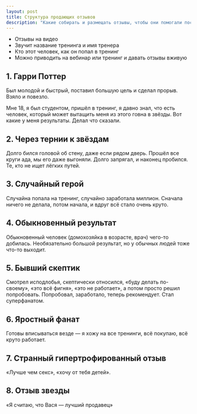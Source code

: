 ```yaml
---
layout: post
title: Структура продающих отзывов
description: "Какие собирать и размещать отзывы, чтобы они помогали последующим продажам"
---
```


- Отзывы на видео
- Звучит название тренинга и имя тренера
- Кто этот человек, как он попал в тренинг
- Можно приводить на вебинар или тренинг и давать отзывы вживую

## 1. Гарри Поттер

Был молодой и быстрый, поставил большую цель и сделал прорыв. Взяло и повезло.

Мне 18, я был студентом, пришёл в тренинг, я давно знал, что есть человек, который может вытащить меня из этого говна в звёзды. Вот какие у меня результаты. Делал что сказали.

## 2. Через тернии к звёздам

Долго бился головой об стену, даже если рядом дверь. Прошёл все круги ада, мы его даже выгоняли. Долго запрягал, и наконец пробился. Те, кто не ищет лёгких путей.

## 3. Случайный герой

Случайна попала на тренинг, случайно заработала миллион. Сначала ничего не делала, потом начала, и вдруг всё стало очень круто.

## 4. Обыкновенный результат

Обыкновенный человек (домохозяйка в возрасте, врач) чего-то добилась. Необязательно большой результат, но у обычных людей тоже что-то выходит.

## 5. Бывший скептик

Смотрел исподлобья, скептически относился, «буду делать по-своему», «это всё фигня», «это не работает», а потом просто решил попробовать. Попробовал, заработало, теперь рекомендует. Стал суперфанатом.

## 6. Яростный фанат

Готовы вписываться везде — я хожу на все тренинги, всё покупаю, всё круто работает.

## 7. Странный гипертрофированный отзыв

«Лучше чем секс», «хочу от тебя детей».

## 8. Отзыв звезды

«Я считаю, что Вася — лучший продавец»
